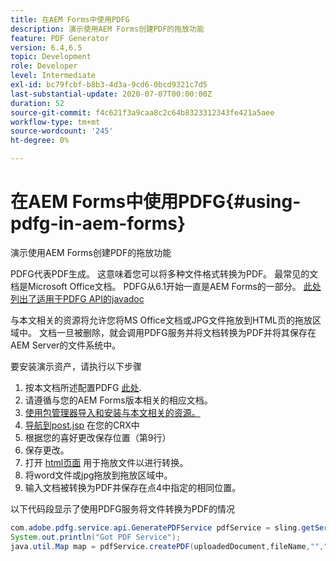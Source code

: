 ```yaml
---
title: 在AEM Forms中使用PDFG
description: 演示使用AEM Forms创建PDF的拖放功能
feature: PDF Generator
version: 6.4,6.5
topic: Development
role: Developer
level: Intermediate
exl-id: bc79fcbf-b8b3-4d3a-9cd6-0bcd9321c7d5
last-substantial-update: 2020-07-07T00:00:00Z
duration: 52
source-git-commit: f4c621f3a9caa8c2c64b8323312343fe421a5aee
workflow-type: tm+mt
source-wordcount: '245'
ht-degree: 0%

---
```


# 在AEM Forms中使用PDFG{#using-pdfg-in-aem-forms}

演示使用AEM Forms创建PDF的拖放功能

PDFG代表PDF生成。 这意味着您可以将多种文件格式转换为PDF。 最常见的文档是Microsoft Office文档。 PDFG从6.1开始一直是AEM Forms的一部分。
[此处列出了适用于PDFG API的javadoc](https://www.adobe.io/experience-manager/reference-materials/6-5/forms/javadocs/index.html?com/adobe/fd/output/api/OutputService.html)

与本文相关的资源将允许您将MS Office文档或JPG文件拖放到HTML页的拖放区域中。 文档一旦被删除，就会调用PDFG服务并将文档转换为PDF并将其保存在AEM Server的文件系统中。

要安装演示资产，请执行以下步骤

1. 按本文档所述配置PDFG [此处](https://helpx.adobe.com/experience-manager/6-4/forms/using/install-configure-pdf-generator.html).
1. 请遵循与您的AEM Forms版本相关的相应文档。
1. [使用包管理器导入和安装与本文相关的资源。](assets/createpdfgdemov2.zip)
1. [导航到post.jsp](http://localhost:4502/apps/AemFormsSamples/components/createPDF/POST.jsp) 在您的CRX中
1. 根据您的喜好更改保存位置（第9行）
1. 保存更改。
1. 打开 [html页面](http://localhost:4502/content/DocumentServices/CreatePDFG.html) 用于拖放文件以进行转换。
1. 将word文件或jpg拖放到拖放区域中。
1. 输入文档被转换为PDF并保存在点4中指定的相同位置。

以下代码段显示了使用PDFG服务将文件转换为PDF的情况

```java
com.adobe.pdfg.service.api.GeneratePDFService pdfService = sling.getService(com.adobe.pdfg.service.api.GeneratePDFService.class);
System.out.println("Got PDF Service");
java.util.Map map = pdfService.createPDF(uploadedDocument,fileName,"","Standard","No Security", null, null);
```
